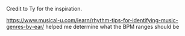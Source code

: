 Credit to Ty for the inspiration.

https://www.musical-u.com/learn/rhythm-tips-for-identifying-music-genres-by-ear/ helped me determine what the BPM ranges should be
